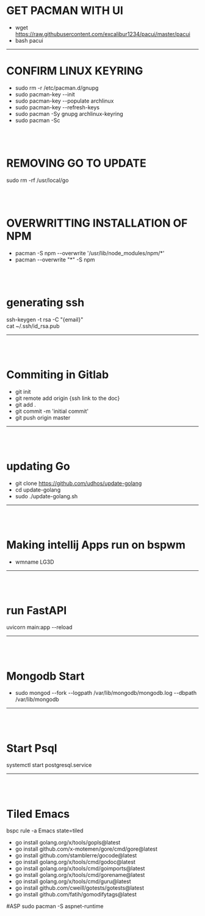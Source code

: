 # GET PACMAN WITH UI
- wget https://raw.githubusercontent.com/excalibur1234/pacui/master/pacui
- bash pacui

<hr/>

# CONFIRM LINUX KEYRING
- sudo rm -r /etc/pacman.d/gnupg
- sudo pacman-key --init
- sudo pacman-key --populate archlinux 
- sudo pacman-key --refresh-keys
- sudo pacman -Sy gnupg archlinux-keyring 
- sudo pacman -Sc

<br>
<br>

# REMOVING GO TO UPDATE

sudo rm -rf /usr/local/go

<br>
<br>

# OVERWRITTING INSTALLATION OF NPM
- pacman -S npm --overwrite '/usr/lib/node_modules/npm/*'
- pacman --overwrite "*" -S npm 

<br>
<br>

# generating ssh

ssh-keygen -t rsa -C "{email}"
<br>
cat ~/.ssh/id_rsa.pub 
<hr />

<br>
<br>

# Commiting in Gitlab

- git init
- git remote add origin {ssh link to the doc}
- git add .
- git commit -m 'initial commit'
- git push origin master
<hr />
<br>
<br>

# updating Go

- git clone https://github.com/udhos/update-golang
- cd update-golang
- sudo ./update-golang.sh
<hr />
<br>
<br>

# Making intellij Apps run on bspwm
- wmname LG3D
<hr />
<br>
<br>

# run FastAPI
uvicorn main:app --reload 
<hr />
<br>
<br>

# Mongodb Start
- sudo mongod --fork --logpath /var/lib/mongodb/mongodb.log --dbpath /var/lib/mongodb
<hr />
<br>
<br>

# Start Psql
systemctl start postgresql.service 
<hr />
<br>
<br>

# Tiled Emacs
bspc rule -a Emacs state=tiled
- go install golang.org/x/tools/gopls@latest
- go install github.com/x-motemen/gore/cmd/gore@latest
- go install github.com/stamblerre/gocode@latest
- go install golang.org/x/tools/cmd/godoc@latest
- go install golang.org/x/tools/cmd/goimports@latest
- go install golang.org/x/tools/cmd/gorename@latest
- go install golang.org/x/tools/cmd/guru@latest
- go install github.com/cweill/gotests/gotests@latest
- go install github.com/fatih/gomodifytags@latest


#ASP
sudo pacman -S aspnet-runtime

